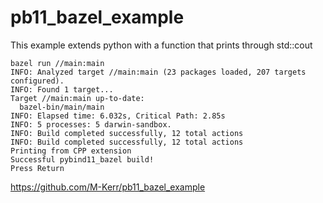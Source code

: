 # pb11_bazel_example

This example extends python with a function that prints through std::cout

```
bazel run //main:main
INFO: Analyzed target //main:main (23 packages loaded, 207 targets configured).
INFO: Found 1 target...
Target //main:main up-to-date:
  bazel-bin/main/main
INFO: Elapsed time: 6.032s, Critical Path: 2.85s
INFO: 5 processes: 5 darwin-sandbox.
INFO: Build completed successfully, 12 total actions
INFO: Build completed successfully, 12 total actions
Printing from CPP extension
Successful pybind11_bazel build! 
Press Return
```

https://github.com/M-Kerr/pb11_bazel_example
